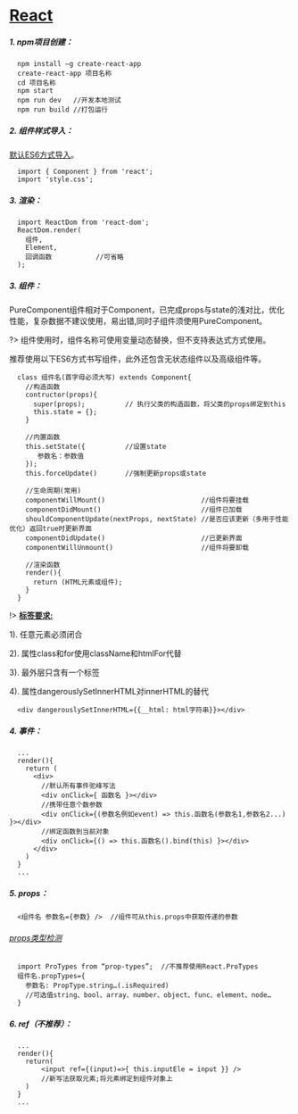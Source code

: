 # [React](https://reactjs.org/docs/hello-world.html)

##### 1. npm项目创建：

```
  npm install –g create-react-app
  create-react-app 项目名称
  cd 项目名称
  npm start
  npm run dev   //开发本地测试
  npm run build //打包运行
```

##### 2. 组件样式导入：

[默认ES6方式导入](/view/web/ES6.md?id=_14-模块)。

```
  import { Component } from 'react';
  import 'style.css';
```

##### 3. 渲染：

```
  import ReactDom from 'react-dom';
  ReactDom.render(
    组件,
    Element,
    回调函数           //可省略
  );
```

##### 3. 组件：

PureComponent组件相对于Component，已完成props与state的浅对比，优化性能，复杂数据不建议使用，易出错,同时子组件须使用PureComponent。

?> 组件使用时，组件名称可使用变量动态替换，但不支持表达式方式使用。

推荐使用以下ES6方式书写组件，此外还包含无状态组件以及高级组件等。

```
  class 组件名(首字母必须大写) extends Component{
    //构造函数
    contructor(props){
      super(props);          // 执行父类的构造函数，将父类的props绑定到this
      this.state = {};
    }

    //内置函数
    this.setState({          //设置state
       参数名：参数值
    });
    this.forceUpdate()       //强制更新props或state

    //生命周期(常用)
    componentWillMount()                        //组件将要挂载
    componentDidMount()                         //组件已加载
    shouldComponentUpdate(nextProps, nextState) //是否应该更新（多用于性能优化）返回true时更新界面
    componentDidUpdate()                        //已更新界面
    componentWillUnmount()                      //组件将要卸载

    //渲染函数
    render(){
      return (HTML元素或组件);
    }
  }
```

!>  **[标签要求:](https://facebook.github.io/react/docs/dom-elements.html)**

1). 任意元素必须闭合

2). 属性class和for使用className和htmlFor代替

3). 最外层只含有一个标签

4). 属性dangerouslySetInnerHTML对innerHTML的替代

```
  <div dangerouslySetInnerHTML={{__html: html字符串}}></div>
```

##### 4. 事件：


```
  ...
  render(){
    return (
      <div>
        //默认所有事件驼峰写法
        <div onClick={ 函数名 }></div>
        //携带任意个数参数
        <div onClick={(参数名例如event) => this.函数名(参数名1,参数名2...) }></div>
        //绑定函数到当前对象
        <div onClick={() => this.函数名().bind(this) }></div>
      </div>
    )
  }
  ...
```

##### 5. props：

```
  <组件名 参数名={参数} />  //组件可从this.props中获取传递的参数
```


###### [props类型检测](https://facebook.github.io/react/docs/typechecking-with-proptypes.html)

```
  import ProTypes from “prop-types”;  //不推荐使用React.ProTypes
  组件名.propTypes={
    参数名: PropType.string…(.isRequired)
    //可选值string、bool、array、number、object、func、element、node…
  }
```


##### 6. ref（不推荐）：

```
  ...
  render(){
    return(
        <input ref={(input)=>{ this.inputEle = input }} />
        //新写法获取元素;将元素绑定到组件对象上
    )
  }
  ...
```